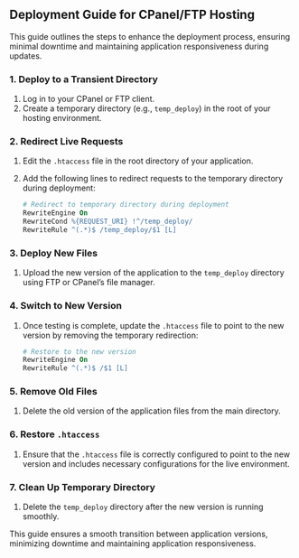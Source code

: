 ## Deployment Guide for CPanel/FTP Hosting

This guide outlines the steps to enhance the deployment process, ensuring minimal downtime and maintaining application responsiveness during updates.

### 1. Deploy to a Transient Directory

1. Log in to your CPanel or FTP client.
2. Create a temporary directory (e.g., `temp_deploy`) in the root of your hosting environment.

### 2. Redirect Live Requests

1. Edit the `.htaccess` file in the root directory of your application.
2. Add the following lines to redirect requests to the temporary directory during deployment:

   ```apache
   # Redirect to temporary directory during deployment
   RewriteEngine On
   RewriteCond %{REQUEST_URI} !^/temp_deploy/
   RewriteRule ^(.*)$ /temp_deploy/$1 [L]
   ```

### 3. Deploy New Files

1. Upload the new version of the application to the `temp_deploy` directory using FTP or CPanel’s file manager.

### 4. Switch to New Version

1. Once testing is complete, update the `.htaccess` file to point to the new version by removing the temporary redirection:

   ```apache
   # Restore to the new version
   RewriteEngine On
   RewriteRule ^(.*)$ /$1 [L]
   ```

### 5. Remove Old Files

1. Delete the old version of the application files from the main directory.

### 6. Restore `.htaccess`

1. Ensure that the `.htaccess` file is correctly configured to point to the new version and includes necessary configurations for the live environment.

### 7. Clean Up Temporary Directory

1. Delete the `temp_deploy` directory after the new version is running smoothly.

This guide ensures a smooth transition between application versions, minimizing downtime and maintaining application responsiveness.